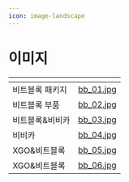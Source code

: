 ```yaml
---
icon: image-landscape
---
```


# 이미지



<table data-view="cards"><thead><tr><th></th><th data-hidden data-card-cover data-type="files"></th></tr></thead><tbody><tr><td>비트블록 패키지</td><td><a href="../.gitbook/assets/bb_01.jpg">bb_01.jpg</a></td></tr><tr><td>비트블록 부품</td><td><a href="../.gitbook/assets/bb_02.jpg">bb_02.jpg</a></td></tr><tr><td>비트블록&#x26;비비카</td><td><a href="../.gitbook/assets/bb_03.jpg">bb_03.jpg</a></td></tr><tr><td>비비카</td><td><a href="../.gitbook/assets/bb_04.jpg">bb_04.jpg</a></td></tr><tr><td>XGO&#x26;비트블록</td><td><a href="../.gitbook/assets/bb_05.jpg">bb_05.jpg</a></td></tr><tr><td>XGO&#x26;비트블록</td><td><a href="../.gitbook/assets/bb_06.jpg">bb_06.jpg</a></td></tr></tbody></table>
